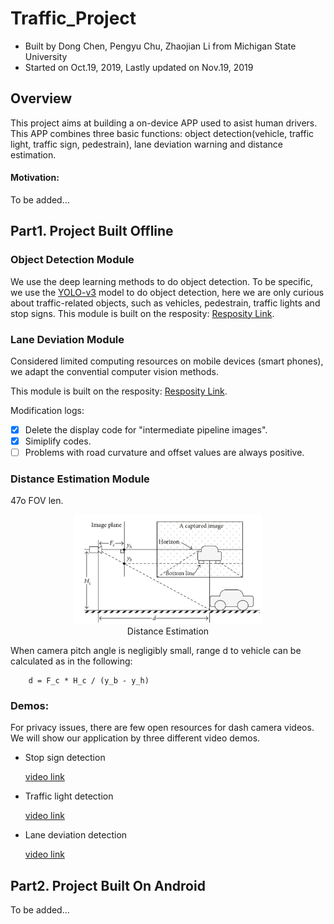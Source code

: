 Traffic_Project
===============

- Built by Dong Chen, Pengyu Chu, Zhaojian Li from Michigan State University
- Started on Oct.19, 2019, Lastly updated on Nov.19, 2019

Overview
-------

This project aims at building a on-device APP used to asist human drivers. This APP combines three basic functions: object detection(vehicle, 
traffic light, traffic sign, pedestrain), lane deviation warning and distance estimation.

#### Motivation:
To be added...

Part1. Project Built Offline
-------

### Object Detection Module
We use the deep learning methods to do object detection. To be specific, we use the [YOLO-v3]( https://pjreddie.com/darknet/yolo/) model to do object detection, here we are only curious about traffic-related objects, such as vehicles, pedestrain, traffic lights and stop signs.
This module is built on the resposity: [Resposity Link](https://github.com/ayooshkathuria/YOLO_v3_tutorial_from_scratch).

### Lane Deviation Module
Considered limited computing resources on mobile devices (smart phones), we adapt the convential computer vision methods. 

This module is built on the resposity: [Resposity Link](https://github.com/ndrplz/self-driving-car/tree/master/project_4_advanced_lane_finding).

Modification logs:
- [x] Delete the display code for "intermediate pipeline images".
- [x] Simiplify codes.
- [ ] Problems with road curvature and offset values are always positive.

### Distance Estimation Module
47o FOV len.

<p align="center">
     <img src="lane_deviation/Docs/distance_estimation.png" alt="output_example" width="60%" height="60%">
     <br>Distance Estimation
</p>
When camera pitch angle is negligibly small, range d to vehicle can be calculated as in the following: 

```
    d = F_c * H_c / (y_b - y_h)
```

### Demos:
For privacy issues, there are few open resources for dash camera videos. We will show our application by three different video demos.
- Stop sign detection

     [video link](https://www.youtube.com/watch?v=jctnZcWk2uQ)

- Traffic light detection

     [video link](https://www.youtube.com/watch?v=7ZbgyEO9cro)

- Lane deviation detection

     [video link](https://www.youtube.com/watch?v=kqG6j8lDm84)


Part2. Project Built On Android
-------

To be added...
